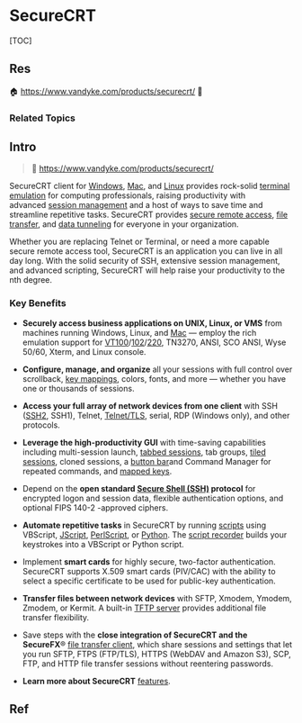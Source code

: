 # SecureCRT

[TOC]



## Res
🏠 https://www.vandyke.com/products/securecrt/
🚧 


### Related Topics



## Intro
> 🔗 https://www.vandyke.com/products/securecrt/

SecureCRT client for [Windows](https://www.vandyke.com/products/securecrt/windows_capabilities_features.html "SecureCRT SSH client for Windows"), [Mac](https://www.vandyke.com/products/securecrt/mac_capabilities_features.html "SecureCRT SSH client for macOS"), and [Linux](https://www.vandyke.com/products/securecrt/linux_capabilities_features.html "SecureCRT SSH client for Linux") provides rock-solid [terminal emulation](https://www.vandyke.com/products/securecrt/secure_terminal_emulation.html) for computing professionals, raising productivity with advanced [session management](https://www.vandyke.com/products/securecrt/session_management.html) and a host of ways to save time and streamline repetitive tasks. SecureCRT provides [secure remote access](https://www.vandyke.com/products/securecrt/remote_access_software.html), [file transfer](https://www.vandyke.com/products/securecrt/ssh_file_transfer.html), and [data tunneling](https://www.vandyke.com/products/securecrt/data_tunneling.html) for everyone in your organization.

Whether you are replacing Telnet or Terminal, or need a more capable secure remote access tool, SecureCRT is an application you can live in all day long. With the solid security of SSH, extensive session management, and advanced scripting, SecureCRT will help raise your productivity to the nth degree.


### Key Benefits
- **Securely access business applications on UNIX, Linux, or VMS** from machines running Windows, Linux, and [Mac](https://www.vandyke.com/products/securecrt/mac_capabilities_features.html) — employ the rich emulation support for [VT100](https://www.vandyke.com/products/securecrt/terminal_emulation_vt100.html)/[102](https://www.vandyke.com/products/securecrt/terminal_emulation_vt102.html)/[220](https://www.vandyke.com/products/securecrt/terminal_emulation_vt220.html), TN3270, ANSI, SCO ANSI, Wyse 50/60, Xterm, and Linux console.

- **Configure, manage, and organize** all your sessions with full control over scrollback, [key mappings](https://www.vandyke.com/products/securecrt/key_mapping.html), colors, fonts, and more — whether you have one or thousands of sessions.

- **Access your full array of network devices from one client** with SSH ([SSH2](https://www.vandyke.com/products/securecrt/securecrt_ssh2.html), SSH1), Telnet, [Telnet/TLS](https://www.vandyke.com/products/securecrt/securecrt_tls.html), serial, RDP (Windows only), and other protocols.

- **Leverage the high-productivity GUI** with time-saving capabilities including multi-session launch, [tabbed sessions](https://www.vandyke.com/products/securecrt/tabbed_sessions.html), tab groups, [tiled sessions](https://www.vandyke.com/products/securecrt/tiling.html), cloned sessions, a [button bar](https://www.vandyke.com/products/securecrt/customizable_button_bar.html)and Command Manager for repeated commands, and [mapped keys](https://www.vandyke.com/products/securecrt/custom_key_mapping.html).

- Depend on the **open standard [Secure Shell (SSH)](https://www.vandyke.com/solutions/ssh_overview/index.html) protocol** for encrypted logon and session data, flexible authentication options, and optional FIPS 140-2 -approved ciphers.

- **Automate repetitive tasks** in SecureCRT by running [scripts](https://www.vandyke.com/products/securecrt/scripts.html) using VBScript, [JScript](https://www.vandyke.com/products/securecrt/jscript.html), [PerlScript](https://www.vandyke.com/products/securecrt/perlscript.html), or [Python](https://www.vandyke.com/products/securecrt/python_script.html). The [script recorder](https://www.vandyke.com/products/securecrt/task_automation_script_recorder.html) builds your keystrokes into a VBScript or Python script.

- Implement **smart cards** for highly secure, two-factor authentication. SecureCRT supports X.509 smart cards (PIV/CAC) with the ability to select a specific certificate to be used for public-key authentication.

- **Transfer files between network devices** with SFTP, Xmodem, Ymodem, Zmodem, or Kermit. A built-in [TFTP server](https://www.vandyke.com/products/securecrt/built_in_tftp_server.html) provides additional file transfer flexibility.

- Save steps with the **close integration of SecureCRT and the SecureFX**® [file transfer client](https://www.vandyke.com/products/securefx/index.html), which share sessions and settings that let you run SFTP, FTPS (FTP/TLS), HTTPS (WebDAV and Amazon S3), SCP, FTP, and HTTP file transfer sessions without reentering passwords.

- **Learn more about SecureCRT** [features](https://www.vandyke.com/products/securecrt/features.html).



## Ref
